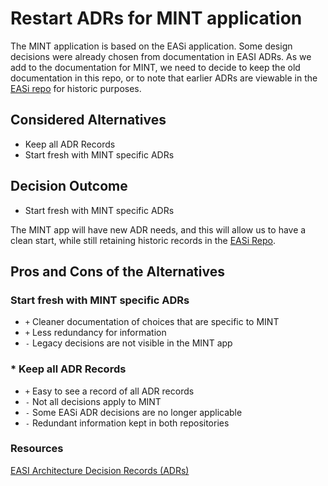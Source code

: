 # Restart ADRs for MINT application

The MINT application is based on the EASi application.
Some design decisions were already chosen from documentation 
in EASI ADRs. As we add to the documentation for MINT, we need to decide to keep the old documentation in this repo, or to note that earlier ADRs are viewable in the [EASi repo](https://github.com/CMSgov/easi-app/blob/master/docs/adr/index.md) for historic purposes.

## Considered Alternatives

* Keep all ADR Records
* Start fresh with MINT specific ADRs


## Decision Outcome

* Start fresh with MINT specific ADRs

 The MINT app will have new ADR needs, and this will allow us to have a clean start, while still retaining historic records in the [EASi Repo](https://github.com/CMSgov/easi-app/blob/master/docs/adr/index.md).


## Pros and Cons of the Alternatives <!-- optional -->

### Start fresh with MINT specific ADRs

* `+` Cleaner documentation of choices that are specific to MINT
* `+` Less redundancy for information 
* `-` Legacy decisions are not visible in the MINT app

### * Keep all ADR Records

* `+` Easy to see a record of all ADR records
* `-` Not all decisions apply to MINT
* `-` Some EASi ADR decisions are no longer applicable
* `-` Redundant information kept in both repositories



### Resources
[EASI Architecture Decision Records (ADRs)](https://github.com/CMSgov/easi-app/blob/master/docs/adr/index.md)
